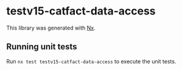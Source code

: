 # testv15-catfact-data-access

This library was generated with [Nx](https://nx.dev).

## Running unit tests

Run `nx test testv15-catfact-data-access` to execute the unit tests.
